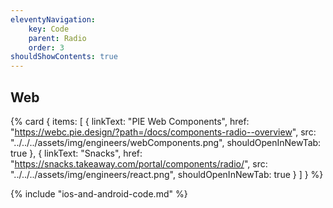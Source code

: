 ```yaml
---
eleventyNavigation:
    key: Code
    parent: Radio
    order: 3
shouldShowContents: true
---
```


## Web

{% card {
  items: [
        {
          linkText: "PIE Web Components",
          href: "https://webc.pie.design/?path=/docs/components-radio--overview",
          src: "../../../assets/img/engineers/webComponents.png",
          shouldOpenInNewTab: true
        },
        {
          linkText: "Snacks",
          href: "https://snacks.takeaway.com/portal/components/radio/",
          src: "../../../assets/img/engineers/react.png",
          shouldOpenInNewTab: true
        }
    ]
} %}

{% include "ios-and-android-code.md" %}

